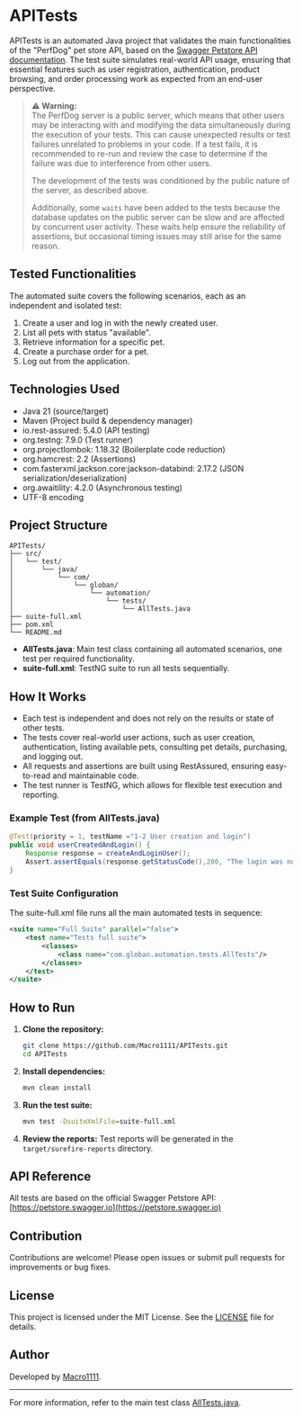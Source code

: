 # APITests

APITests is an automated Java project that validates the main functionalities of the "PerfDog" pet store API, based on the [Swagger Petstore API documentation](https://petstore.swagger.io). The test suite simulates real-world API usage, ensuring that essential features such as user registration, authentication, product browsing, and order processing work as expected from an end-user perspective.

> **⚠️ Warning:**  
> The PerfDog server is a public server, which means that other users may be interacting with and modifying the data simultaneously during the execution of your tests. This can cause unexpected results or test failures unrelated to problems in your code. If a test fails, it is recommended to re-run and review the case to determine if the failure was due to interference from other users.  
>
> The development of the tests was conditioned by the public nature of the server, as described above.  
>
> Additionally, some `waits` have been added to the tests because the database updates on the public server can be slow and are affected by concurrent user activity. These waits help ensure the reliability of assertions, but occasional timing issues may still arise for the same reason.

## Tested Functionalities

The automated suite covers the following scenarios, each as an independent and isolated test:

1. Create a user and log in with the newly created user.
2. List all pets with status "available".
3. Retrieve information for a specific pet.
4. Create a purchase order for a pet.
5. Log out from the application.

## Technologies Used

- Java 21 (source/target)
- Maven (Project build & dependency manager)
- io.rest-assured: 5.4.0 (API testing)
- org.testng: 7.9.0 (Test runner)
- org.projectlombok: 1.18.32 (Boilerplate code reduction)
- org.hamcrest: 2.2 (Assertions)
- com.fasterxml.jackson.core:jackson-databind: 2.17.2 (JSON serialization/deserialization)
- org.awaitility: 4.2.0 (Asynchronous testing)
- UTF-8 encoding

## Project Structure

```
APITests/
├── src/
│   └── test/
│       └── java/
│           └── com/
│               └── globan/
│                   └── automation/
│                       └── tests/
│                           └── AllTests.java
├── suite-full.xml
├── pom.xml
└── README.md
```

- **AllTests.java**: Main test class containing all automated scenarios, one test per required functionality.
- **suite-full.xml**: TestNG suite to run all tests sequentially.

## How It Works

- Each test is independent and does not rely on the results or state of other tests.
- The tests cover real-world user actions, such as user creation, authentication, listing available pets, consulting pet details, purchasing, and logging out.
- All requests and assertions are built using RestAssured, ensuring easy-to-read and maintainable code.
- The test runner is TestNG, which allows for flexible test execution and reporting.

### Example Test (from AllTests.java)

```java
@Test(priority = 1, testName ="1-2 User creation and login")
public void userCreatedAndLogin() {
    Response response = createAndLoginUser();
    Assert.assertEquals(response.getStatusCode(),200, "The login was not successful");
}
```

### Test Suite Configuration

The suite-full.xml file runs all the main automated tests in sequence:

```xml
<suite name="Full Suite" parallel="false">
    <test name="Tests full suite">
        <classes>
            <class name="com.globan.automation.tests.AllTests"/>
        </classes>
    </test>
</suite>
```

## How to Run

1. **Clone the repository:**
   ```bash
   git clone https://github.com/Macro1111/APITests.git
   cd APITests
   ```

2. **Install dependencies:**
   ```bash
   mvn clean install
   ```

3. **Run the test suite:**
   ```bash
   mvn test -DsuiteXmlFile=suite-full.xml
   ```

4. **Review the reports:**
   Test reports will be generated in the `target/surefire-reports` directory.

## API Reference

All tests are based on the official Swagger Petstore API:  
[https://petstore.swagger.io](https://petstore.swagger.io)

## Contribution

Contributions are welcome! Please open issues or submit pull requests for improvements or bug fixes.

## License

This project is licensed under the MIT License. See the [LICENSE](resources/LICENSE) file for details.

## Author

Developed by [Macro1111](https://github.com/Macro1111).

---

For more information, refer to the main test class [AllTests.java](https://github.com/Macro1111/APITests/blob/master/src/test/java/com/globan/automation/tests/AllTests.java).
